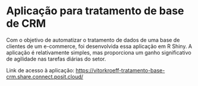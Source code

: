 # Aplicação para tratamento de base de CRM

Com o objetivo de automatizar o tratamento de dados de uma base de clientes de um e-commerce, foi desenvolvida essa aplicação em R Shiny.
A aplicação é relativamente simples, mas proporciona um ganho significativo de agilidade nas tarefas diárias do setor.

Link de acesso à aplicação: https://vitorkroeff-tratamento-base-crm.share.connect.posit.cloud/
